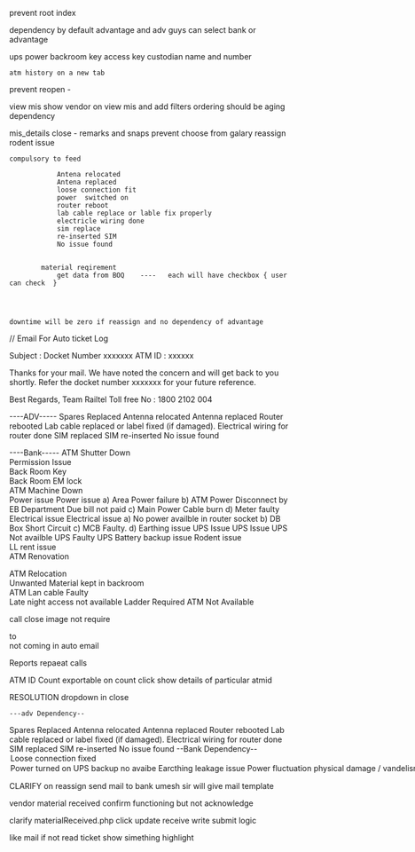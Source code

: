 prevent root index

dependency by default advantage
and adv guys can select bank or advantage

ups
power
backroom key access
    key custodian name and number



    atm history on a new tab




prevent  reopen -

view mis
    show vendor on view mis and add filters
    ordering should be aging 
    dependency

mis_details
    close - remarks and snaps prevent choose from galary
    reassign
    rodent issue


    compulsory to feed 

                Antena relocated
                Antena replaced
                loose connection fit
                power  switched on  
                router reboot
                lab cable replace or lable fix properly
                electricle wiring done 
                sim replace 
                re-inserted SIM
                No issue found


            material reqirement 
                get data from BOQ    ----   each will have checkbox { user can check  }
                
                
                

    downtime will be zero if reassign and no dependency of advantage


// Email For Auto ticket Log

Subject : Docket Number xxxxxxx ATM ID : xxxxxx

Thanks for your mail. We have noted the concern and will get back to you shortly. Refer the docket number xxxxxxx for your future reference. 

Best Regards, 
Team Railtel
Toll free No : 1800 2102 004

 


 ----ADV-----
Spares Replaced
Antenna relocated
Antenna replaced
Router rebooted
Lab cable replaced or label fixed (if damaged).
Electrical wiring for router done
SIM replaced
SIM re-inserted
No issue found

----Bank-----
    ATM Shutter Down	
    Permission Issue	
    Back Room Key	
    Back Room EM lock	
    ATM Machine Down	
    Power issue	Power issue
        a) Area Power failure
        b) ATM Power Disconnect by EB Department Due bill not paid
        c) Main Power Cable burn
        d) Meter faulty
    Electrical issue	Electrical issue
        a) No power availble in router socket
        b) DB Box Short Circuit
        c) MCB Faulty.
        d) Earthing issue
    UPS Issue	UPS Issue
        UPS Not availble
        UPS Faulty
        UPS Battery backup issue
    Rodent issue	
    LL rent issue	
    ATM Renovation	


ATM Relocation	
Unwanted Material kept in backroom	
ATM Lan cable Faulty	
Late night access not available	
Ladder Required	
ATM Not Available	












call close
image not require

to  
not coming in auto email

Reports
repaeat calls

ATM ID Count 
exportable
    on count click show details of particular atmid


RESOLUTION
    dropdown in close 

    ---adv Dependency--

Spares Replaced
Antenna relocated
Antenna replaced
Router rebooted
Lab cable replaced or label fixed (if damaged).
Electrical wiring for router done
SIM replaced
SIM re-inserted
No issue found
--Bank Dependency--
                    <option value="Loose connection fixed">Loose connection fixed
                    <option value="Power turned on">Power turned on
                    UPS backup no avaibe
                    Earcthing leakage issue
                    Power fluctuation
                    physical damage / vandelism 
                    theft 
                    fire / short circuit
                    backroom access not available






CLARIFY
on reassign 
send mail to bank
umesh sir will give mail template 

vendor material received 
confirm 
functioning but not acknowledge





clarify
    materialReceived.php
        click update receive 
          write submit logic


like mail if not read ticket show simething highlight

